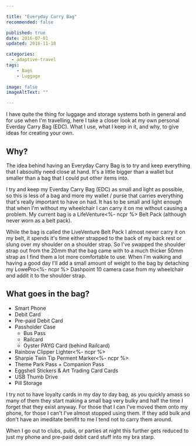 ```yaml
---

title: "Everyday Carry Bag"
recommended: false

published: true
date: 2016-07-01
updated: 2016-11-18

categories: 
  - adaptive-travel
tags:
	- Bags
	- Luggage
	
image: false
imageAltText: ""

---
```


I have quite the thing for luggage and storage systems both in general and for use when I'm travelling, here I take a closer look at my own personal Everday Carry Bag (EDC). What I use, what I keep in it, and why, to give ideas for creating your own.<!--more-->

## Why?
The idea behind having an Everyday Carry Bag is to try and keep everything that I absoultly need close at hand. It's a little bigger than a wallet but smaller than a bag that I could put other items into.

I try and keep my Everday Carry Bag (EDC) as small and light as possible, so this is less of a bag and more my wallet / purse that carries everything that's really important to have on had. It has to be small and light enough that when I'm without my wheelchair I can carry it on me without causing a problem. My current bag is a LifeVenture<%- ncpr %> Belt Pack (although never worn as a belt pack).

While the bag is called the LiveVenture Belt Pack I almost never carry it on my belt, it spends it's time either strapped to the back of my back rest or slung over my shoulder on a shoulder strap. So I've swapped the shoulder strap out from the 20mm that the bag came with to a much thicker 50mm strap as I find them a lot more comfortable to use. When I'm walking and having a good day I'll add a small amount of weight to the bag by detaching my LowePro<%- ncpr %> Dashpoint 10 camera case from my wheelchair and addit it to the shoulder strap.

## What goes in the bag?

- Smart Phone 
- Debit Card
- Pre-paid Debit Card
- Passholder Case
	- Bus Pass
	- Railcard
	- Oyster PAYG Card (behind Railcard)
- Rainbow Clipper Lighter<%- ncpr %>
- Sharpie Twin Tip Perment Marker<%- ncpr %>
- Theme Park Pass + Companion Pass
- Eggshell Stickers & Art Trading Card Cards
- USB Thumb Drive
- Pill Storage

I try not to have loyalty cards in my day to day bag, as you quickly amass so many of them they start making a small bag very bulky and half the time I forget that they exist anyway. For those that I can I've moved them onto my phone, for those I can't I've almost stopped using them. If they add bulk and don't have an imeditate benifit to me I tend not to carry them around.

When I go out to clubs, pubs, or parties at night this further gets reduced to just my phone and pre-paid debit card stuff into my bra starp.